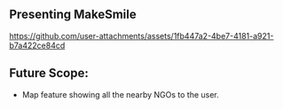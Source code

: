 
## Presenting MakeSmile
https://github.com/user-attachments/assets/1fb447a2-4be7-4181-a921-b7a422ce84cd


## Future Scope:
- Map feature showing all the nearby NGOs to the user.
  
  
